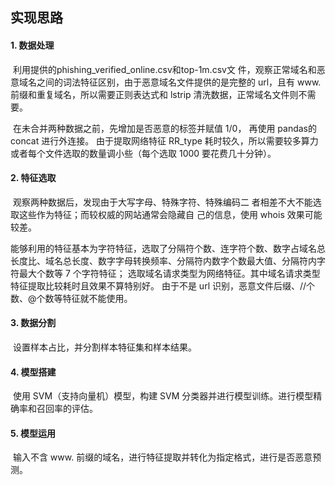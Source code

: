 

## 实现思路 

#### 1. 数据处理

​	利用提供的phishing_verified_online.csv和top-1m.csv文 件，观察正常域名和恶意域名之间的词法特征区别，由于恶意域名文件提供的是完整的 url，且有 www. 前缀和重复域名，所以需要正则表达式和 lstrip 清洗数据，正常域名文件则不需要。

​	在未合并两种数据之前，先增加是否恶意的标签并赋值 1/0， 再使用 pandas的 concat 进行外连接。 由于提取网络特征 RR_type 耗时较久，所以需要较多算力或者每个文件选取的数量调小些（每个选取 1000 要花费几十分钟）。 

#### 2.  特征选取 

​	观察两种数据后，发现由于大写字母、特殊字符、特殊编码二 者相差不大不能选取这些作为特征；而较权威的网站通常会隐藏自 己的信息，使用 whois 效果可能较差。 

​	能够利用的特征基本为字符特征，选取了分隔符个数、连字符个数、数字占域名总长度比、域名总长度、数字字母转换频率、分隔符内数字个数最大值、分隔符内字符最大个数等 7 个字符特征； 选取域名请求类型为网络特征。其中域名请求类型特征提取比较耗时且效果不算特别好。 由于不是 url 识别，恶意文件后缀、//个数、@个数等特征就不能使用。 

#### 3. 数据分割 

​	设置样本占比，并分割样本特征集和样本结果。 

#### 4. 模型搭建

​	使用 SVM（支持向量机）模型，构建 SVM 分类器并进行模型训练。进行模型精确率和召回率的评估。 

#### 5. 模型运用 

​	输入不含 www. 前缀的域名，进行特征提取并转化为指定格式，进行是否恶意预测。
